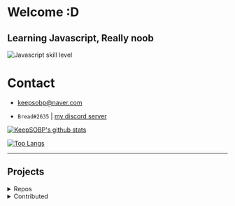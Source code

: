 # Welcome :D

## Learning Javascript, Really noob
![Javascript skill level](https://img.shields.io/badge/Javascript-beginner-green?style=for-the-badge&logo=javascript)

# Contact

- keepsobp@naver.com

- `Bread#2635` | [my discord server](https://discord.link/bread)


[![KeepSOBP's github stats](https://github-readme-stats.vercel.app/api?username=KeepSOBP&show_icons=true)](https://github.com/anuraghazra/github-readme-stats)

[![Top Langs](https://github-readme-stats.vercel.app/api/top-langs/?username=KeepSOBP&layout=compact)](https://github.com/KeepSOBP?tab=repositories)

----

## Projects

<details>
  <summary>Repos</summary>

Planned | ~~Osu!lazer private server, [Keesu](https://github.com/osukeesu)~~

[![](https://github-readme-stats.vercel.app/api/pin/?username=keepsobp&repo=hikari)](https://github.com/keepsobp/hikari)
[![](https://github-readme-stats.vercel.app/api/pin/?username=keepsobp&repo=blog)](https://github.com/keepsobp/blog)
[![](https://github-readme-stats.vercel.app/api/pin/?username=keepsobp&repo=dame)](https://github.com/keepsobp/dame)
[![](https://github-readme-stats.vercel.app/api/pin/?username=keepsobp&repo=youtube-box)](https://github.com/keepsobp/youtube-box)

</details>
<details>
  <summary>Contributed</summary>

[![](https://github-readme-stats.vercel.app/api/pin/?username=ironkinoko&repo=e-hentai-view&show_owner=true)](https://github.com/IronKinoko/e-hentai-view)

</details>
